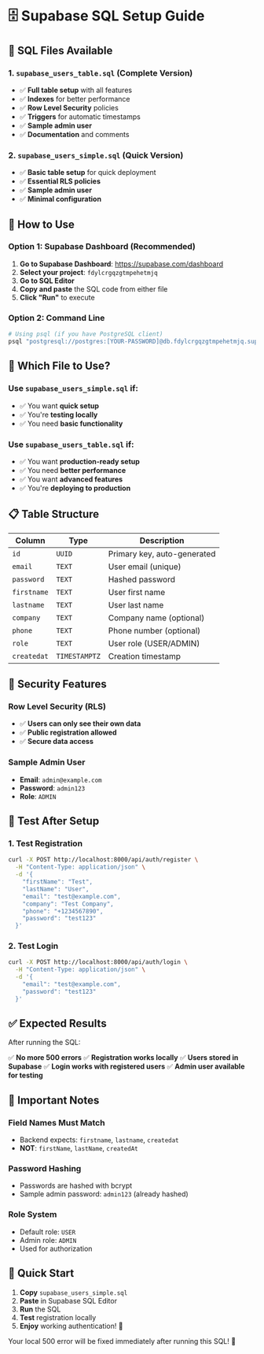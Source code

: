 # 🗄️ Supabase SQL Setup Guide

## 📁 SQL Files Available

### **1. `supabase_users_table.sql` (Complete Version)**
- ✅ **Full table setup** with all features
- ✅ **Indexes** for better performance
- ✅ **Row Level Security** policies
- ✅ **Triggers** for automatic timestamps
- ✅ **Sample admin user**
- ✅ **Documentation** and comments

### **2. `supabase_users_simple.sql` (Quick Version)**
- ✅ **Basic table setup** for quick deployment
- ✅ **Essential RLS policies**
- ✅ **Sample admin user**
- ✅ **Minimal configuration**

## 🚀 How to Use

### **Option 1: Supabase Dashboard (Recommended)**

1. **Go to Supabase Dashboard**: https://supabase.com/dashboard
2. **Select your project**: `fdylcrgqzgtmpehetmjq`
3. **Go to SQL Editor**
4. **Copy and paste** the SQL code from either file
5. **Click "Run"** to execute

### **Option 2: Command Line**

```bash
# Using psql (if you have PostgreSQL client)
psql "postgresql://postgres:[YOUR-PASSWORD]@db.fdylcrgqzgtmpehetmjq.supabase.co:5432/postgres" -f supabase_users_table.sql
```

## 🎯 Which File to Use?

### **Use `supabase_users_simple.sql` if:**
- ✅ You want **quick setup**
- ✅ You're **testing locally**
- ✅ You need **basic functionality**

### **Use `supabase_users_table.sql` if:**
- ✅ You want **production-ready setup**
- ✅ You need **better performance**
- ✅ You want **advanced features**
- ✅ You're **deploying to production**

## 📋 Table Structure

| Column | Type | Description |
|--------|------|-------------|
| `id` | `UUID` | Primary key, auto-generated |
| `email` | `TEXT` | User email (unique) |
| `password` | `TEXT` | Hashed password |
| `firstname` | `TEXT` | User first name |
| `lastname` | `TEXT` | User last name |
| `company` | `TEXT` | Company name (optional) |
| `phone` | `TEXT` | Phone number (optional) |
| `role` | `TEXT` | User role (USER/ADMIN) |
| `createdat` | `TIMESTAMPTZ` | Creation timestamp |

## 🔐 Security Features

### **Row Level Security (RLS)**
- ✅ **Users can only see their own data**
- ✅ **Public registration allowed**
- ✅ **Secure data access**

### **Sample Admin User**
- **Email**: `admin@example.com`
- **Password**: `admin123`
- **Role**: `ADMIN`

## 🧪 Test After Setup

### **1. Test Registration**
```bash
curl -X POST http://localhost:8000/api/auth/register \
  -H "Content-Type: application/json" \
  -d '{
    "firstName": "Test",
    "lastName": "User",
    "email": "test@example.com",
    "company": "Test Company",
    "phone": "+1234567890",
    "password": "test123"
  }'
```

### **2. Test Login**
```bash
curl -X POST http://localhost:8000/api/auth/login \
  -H "Content-Type: application/json" \
  -d '{
    "email": "test@example.com",
    "password": "test123"
  }'
```

## ✅ Expected Results

After running the SQL:

✅ **No more 500 errors**
✅ **Registration works locally**
✅ **Users stored in Supabase**
✅ **Login works with registered users**
✅ **Admin user available for testing**

## 🚨 Important Notes

### **Field Names Must Match**
- Backend expects: `firstname`, `lastname`, `createdat`
- **NOT**: `firstName`, `lastName`, `createdAt`

### **Password Hashing**
- Passwords are hashed with bcrypt
- Sample admin password: `admin123` (already hashed)

### **Role System**
- Default role: `USER`
- Admin role: `ADMIN`
- Used for authorization

## 🎉 Quick Start

1. **Copy** `supabase_users_simple.sql`
2. **Paste** in Supabase SQL Editor
3. **Run** the SQL
4. **Test** registration locally
5. **Enjoy** working authentication! 🚀

Your local 500 error will be fixed immediately after running this SQL! 🎯
